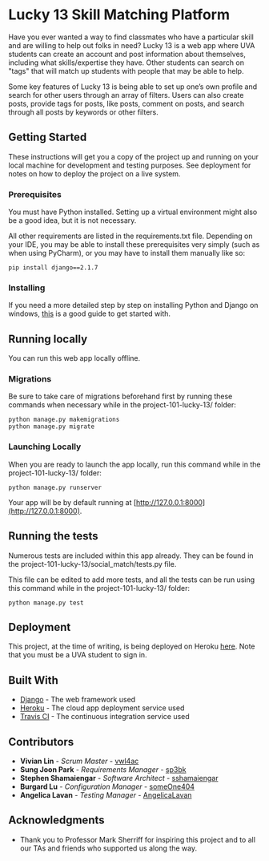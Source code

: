 # Lucky 13 Skill Matching Platform

Have you ever wanted a way to find classmates who have a particular skill and are willing to help out folks in need? Lucky 13 is a web app where UVA students can create an account and post information about themselves, including what skills/expertise they have. Other students can search on "tags" that will match up students with people that may be able to help. 

Some key features of Lucky 13 is being able to set up one’s own profile and search for other users through an array of filters. 
Users can also create posts, provide tags for posts, like posts, comment on posts, and search through all posts by keywords or other filters.

## Getting Started

These instructions will get you a copy of the project up and running on your local machine for development and testing purposes. See deployment for notes on how to deploy the project on a live system.

### Prerequisites

You must have Python installed. Setting up a virtual environment might also be a good idea, but it is not necessary.

All other requirements are listed in the requirements.txt file. Depending on your IDE, you may be able to install these prerequisites very simply (such as when using PyCharm),  or you may have to install them manually like so:

```
pip install django==2.1.7
```

### Installing

If you need a more detailed step by step on installing Python and Django on windows, [this](https://www.codingforentrepreneurs.com/blog/install-python-django-on-windows) is a good guide to get started with.

## Running locally

You can run this web app locally offline.

### Migrations
Be sure to take care of migrations beforehand first by running these commands when necessary while in the project-101-lucky-13/ folder:

```
python manage.py makemigrations
python manage.py migrate
```

### Launching Locally
When you are ready to launch the app locally, run this command while in the project-101-lucky-13/ folder:

```
python manage.py runserver
```

Your app will be by default running at [http://127.0.0.1:8000](http://127.0.0.1:8000).


## Running the tests

Numerous tests are included within this app already. They can be found in the project-101-lucky-13/social_match/tests.py file.

This file can be edited to add more tests, and all the tests can be run using this command while in the project-101-lucky-13/ folder:

```
python manage.py test
```

## Deployment

This project, at the time of writing, is being deployed on Heroku [here](https://social-match-lucky13.herokuapp.com/). Note that you must be a UVA student to sign in.

## Built With

* [Django](https://www.djangoproject.com/) - The web framework used
* [Heroku](https://rometools.github.io/rome/) - The cloud app deployment service used
* [Travis CI](https://maven.apache.org/) - The continuous integration service used

## Contributors

* **Vivian Lin** - *Scrum Master* - [vwl4ac](https://github.com/vwl4ac)
* **Sung Joon Park** - *Requirements Manager* - [sp3bk](https://github.com/sp3bk)
* **Stephen Shamaiengar** - *Software Architect* - [sshamaiengar](https://github.com/sshamaiengar)
* **Burgard Lu** - *Configuration Manager* - [someOne404](https://github.com/someOne404)
* **Angelica Lavan** - *Testing Manager* - [AngelicaLavan](https://github.com/AngelicaLavan)

## Acknowledgments

* Thank you to Professor Mark Sherriff for inspiring this project and to all our TAs and friends who supported us along the way.
